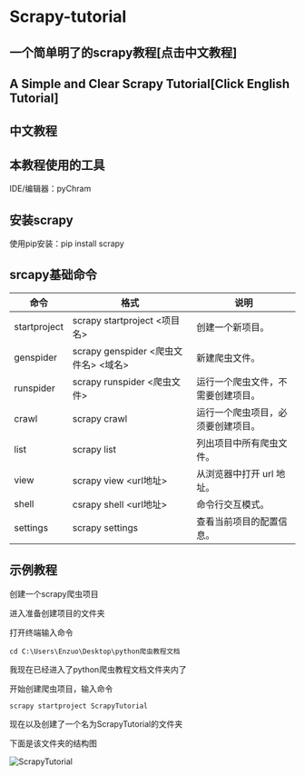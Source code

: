 # Scrapy-tutorial
## 一个简单明了的scrapy教程[点击中文教程]
## A Simple and Clear Scrapy Tutorial[Click English Tutorial]


## 中文教程

## 本教程使用的工具
IDE/编辑器：pyChram

## 安装scrapy
使用pip安装：pip install scrapy

## srcapy基础命令
| 命令           | 格式                                  | 说明                             |
|----------------|---------------------------------------|----------------------------------|
| startproject   | scrapy startproject <项目名>           | 创建一个新项目。                  |
| genspider      | scrapy genspider <爬虫文件名> <域名>   | 新建爬虫文件。                    |
| runspider      | scrapy runspider <爬虫文件>           | 运行一个爬虫文件，不需要创建项目。 |
| crawl          | scrapy crawl <spidername>             | 运行一个爬虫项目，必须要创建项目。  |
| list           | scrapy list                          | 列出项目中所有爬虫文件。           |
| view           | scrapy view <url地址>                | 从浏览器中打开 url 地址。          |
| shell          | csrapy shell <url地址>               | 命令行交互模式。                   |
| settings       | scrapy settings                      | 查看当前项目的配置信息。            |


## 示例教程

创建一个scrapy爬虫项目

进入准备创建项目的文件夹

打开终端输入命令

`cd C:\Users\Enzuo\Desktop\python爬虫教程文档`

我现在已经进入了python爬虫教程文档文件夹内了

开始创建爬虫项目，输入命令

`scrapy startproject ScrapyTutorial`

现在以及创建了一个名为ScrapyTutorial的文件夹

下面是该文件夹的结构图

![ScrapyTutorial](https://example.com/logo.png)

